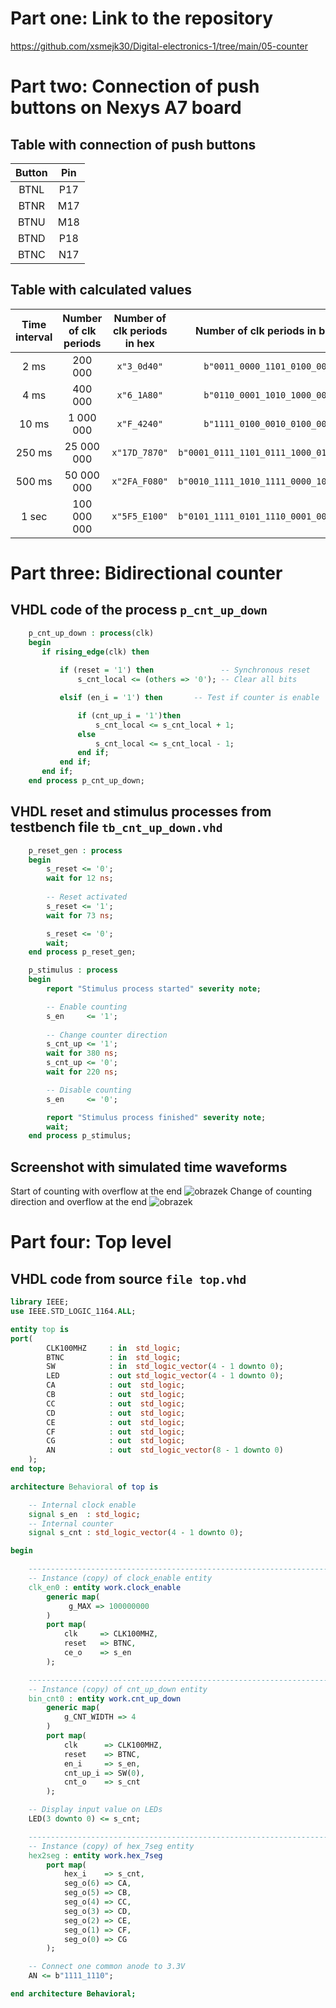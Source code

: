 # Part one: Link to the repository
https://github.com/xsmejk30/Digital-electronics-1/tree/main/05-counter
# Part two: Connection of push buttons on Nexys A7 board
## Table with connection of push buttons
   | **Button** | **Pin** |
   | :-: | :-: |
   | BTNL | P17 |
   | BTNR | M17 |
   | BTNU | M18 |
   | BTND | P18 |
   | BTNC | N17 |
## Table with calculated values
   | **Time interval** | **Number of clk periods** | **Number of clk periods in hex** | **Number of clk periods in binary** |
   | :-: | :-: | :-: | :-: |
   | 2&nbsp;ms | 200 000 | `x"3_0d40"` | `b"0011_0000_1101_0100_0000"` |
   | 4&nbsp;ms | 400 000 | `x"6_1A80"` | `b"0110_0001_1010_1000_0000"` |
   | 10&nbsp;ms | 1 000 000 | `x"F_4240"` | `b"1111_0100_0010_0100_0000"` |
   | 250&nbsp;ms | 25 000 000 | `x"17D_7870"` | `b"0001_0111_1101_0111_1000_0100_0000"` |
   | 500&nbsp;ms | 50 000 000 | `x"2FA_F080"` | `b"0010_1111_1010_1111_0000_1000_0000"` |
   | 1&nbsp;sec | 100 000 000 | `x"5F5_E100"` | `b"0101_1111_0101_1110_0001_0000_0000"` |
# Part three: Bidirectional counter
## VHDL code of the process `p_cnt_up_down`
```vhdl
    p_cnt_up_down : process(clk)
    begin
       if rising_edge(clk) then
        
           if (reset = '1') then               -- Synchronous reset
               s_cnt_local <= (others => '0'); -- Clear all bits

           elsif (en_i = '1') then       -- Test if counter is enable

               if (cnt_up_i = '1')then
                   s_cnt_local <= s_cnt_local + 1;
               else
                   s_cnt_local <= s_cnt_local - 1;
               end if;
           end if;
       end if;
    end process p_cnt_up_down;
```
## VHDL reset and stimulus processes from testbench file `tb_cnt_up_down.vhd`
```vhdl
    p_reset_gen : process
    begin
        s_reset <= '0';
        wait for 12 ns;
        
        -- Reset activated
        s_reset <= '1';
        wait for 73 ns;

        s_reset <= '0';
        wait;
    end process p_reset_gen;

    p_stimulus : process
    begin
        report "Stimulus process started" severity note;

        -- Enable counting
        s_en     <= '1';
        
        -- Change counter direction
        s_cnt_up <= '1';
        wait for 380 ns;
        s_cnt_up <= '0';
        wait for 220 ns;

        -- Disable counting
        s_en     <= '0';

        report "Stimulus process finished" severity note;
        wait;
    end process p_stimulus;
```
## Screenshot with simulated time waveforms
Start of counting with overflow at the end
![obrazek](https://github.com/xsmejk30/Digital-electronics-1/blob/main/05-counter/Sn%C3%ADmek%20obrazovky%202021-03-16%20205226.png)
Change of counting direction and overflow at the end
![obrazek](https://github.com/xsmejk30/Digital-electronics-1/blob/main/05-counter/Sn%C3%ADmek%20obrazovky%202021-03-16%20205251.png)

# Part four: Top level
## VHDL code from source `file top.vhd`
```vhdl
library IEEE;
use IEEE.STD_LOGIC_1164.ALL;

entity top is
port(
        CLK100MHZ     : in  std_logic;   
        BTNC          : in  std_logic;       
        SW            : in  std_logic_vector(4 - 1 downto 0);
        LED           : out std_logic_vector(4 - 1 downto 0);
        CA            : out  std_logic;
        CB            : out  std_logic;
        CC            : out  std_logic;
        CD            : out  std_logic;
        CE            : out  std_logic;
        CF            : out  std_logic;
        CG            : out  std_logic;
        AN            : out  std_logic_vector(8 - 1 downto 0)
    );
end top;

architecture Behavioral of top is

    -- Internal clock enable
    signal s_en  : std_logic;
    -- Internal counter
    signal s_cnt : std_logic_vector(4 - 1 downto 0);

begin

    --------------------------------------------------------------------
    -- Instance (copy) of clock_enable entity
    clk_en0 : entity work.clock_enable
        generic map(
             g_MAX => 100000000
        )
        port map(
            clk     => CLK100MHZ,
            reset   => BTNC,
            ce_o    => s_en
        );

    --------------------------------------------------------------------
    -- Instance (copy) of cnt_up_down entity
    bin_cnt0 : entity work.cnt_up_down
        generic map(
            g_CNT_WIDTH => 4
        )
        port map(
            clk      => CLK100MHZ,
            reset    => BTNC,
            en_i     => s_en,
            cnt_up_i => SW(0),
            cnt_o    => s_cnt
        );

    -- Display input value on LEDs
    LED(3 downto 0) <= s_cnt;

    --------------------------------------------------------------------
    -- Instance (copy) of hex_7seg entity
    hex2seg : entity work.hex_7seg
        port map(
            hex_i    => s_cnt,
            seg_o(6) => CA,
            seg_o(5) => CB,
            seg_o(4) => CC,
            seg_o(3) => CD,
            seg_o(2) => CE,
            seg_o(1) => CF,
            seg_o(0) => CG
        );

    -- Connect one common anode to 3.3V
    AN <= b"1111_1110";

end architecture Behavioral;
```
